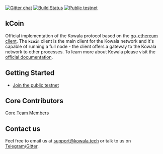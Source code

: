 [![Gitter chat](https://badges.gitter.im/kowala/kcoin.png)](https://gitter.im/kowala-tech/kcoin) [![Build Status](http://ci.kowala.io/api/badges/kowala-tech/kcoin/status.svg)](http://ci.kowala.io/kowala-tech/kcoin) [![Public testnet](https://img.shields.io/badge/public-testnet-981071.svg)](http://testnet.kowala.io)

## kCoin

Official implementation of the Kowala protocol based on the [go-ethereum client](https://github.com/ethereum/go-ethereum/). The **`kcoin`** client is the main client for the Kowala network and it's capable of running a full node - the client offers a gateway to the Kowala network to other processes. To learn more about Kowala please visit the [official documentation](http://docs.kowala.tech/).

## Getting Started

- [Join the public testnet](http://docs.kowala.tech/getting-started/testnet/)

## Core Contributors

[Core Team Members](https://github.com/orgs/kowala-tech/people)

## Contact us

Feel free to email us at support@kowala.tech or talk to us on [Telegram](https://t.co/MpSK3z1aWw)/[Gitter](https://gitter.im/kowala-tech/kcoin).
